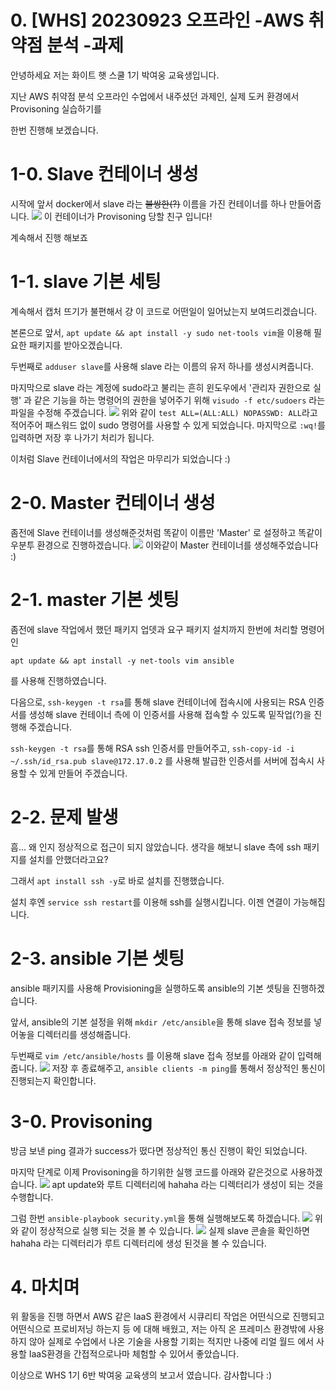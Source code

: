 # 0. \[WHS\] 20230923 오프라인 -AWS 취약점 분석 -과제
안녕하세요 저는 화이트 햇 스쿨 1기 박여웅 교육생입니다.

지난 AWS 취약점 분석 오프라인 수업에서 내주셨던 과제인, 실제 도커 환경에서 Provisoning 실습하기를

한번 진행해 보겠습니다.

# 1-0. Slave 컨테이너 생성
시작에 앞서 docker에서 slave 라는 ~~불쌍한(?)~~ 이름을 가진 컨테이너를 하나 만들어줍니다.
![](/src/Pasted_image_20231001083804.png)
이 컨테이너가 Provisoning 당할 친구 입니다!

계속해서 진행 해보죠

# 1-1. slave 기본 세팅
계속해서 캡처 뜨기가 불편해서 걍 이 코드로 어떤일이 일어났는지 보여드리겠습니다.

본론으로 앞서, `apt update && apt install -y sudo net-tools vim`을 이용해 필요한 패키지를 받아오겠습니다.

두번째로 `adduser slave`를 사용해 slave 라는 이름의 유저 하나를 생성시켜줍니다.

마지막으로 slave 라는 계정에 sudo라고 불리는 흔히 윈도우에서 '관리자 권한으로 실행' 과 같은 기능을 하는 명령어의 권한을 넣어주기 위해 `visudo -f etc/sudoers` 라는 파일을 수정해 주겠습니다.
![](/src/Pasted_image_20231001085507.png)
위와 같이 `test ALL=(ALL:ALL) NOPASSWD: ALL`라고 적어주어 패스워드 없이 sudo 명령어를 사용할 수 있게 되었습니다. 마지막으로 `:wq!`를 입력하면 저장 후 나가기 처리가 됩니다.

이처럼 Slave 컨테이너에서의 작업은 마무리가 되었습니다 :)

# 2-0. Master 컨테이너 생성
좀전에 Slave 컨테이너를 생성해준것처럼 똑같이 이름만 'Master' 로 설정하고 똑같이 우분투 환경으로 진행하겠습니다.
![](/src/Pasted_image_20231001090126.png)
이와같이 Master 컨테이너를 생성해주었습니다 :)

# 2-1. master 기본 셋팅
좀전에 slave 작업에서 했던 패키지 업뎃과 요구 패키지 설치까지 한번에 처리할 명령어인

`apt update && apt install -y net-tools vim ansible`

를 사용해 진행하였습니다.

다음으로, `ssh-keygen -t rsa`를 통해 slave 컨테이너에 접속시에 사용되는 RSA 인증서를 생성해 slave 컨테이너 측에 이 인증서를 사용해 접속할 수 있도록 밑작업(?)을 진행해 주겠습니다.

`ssh-keygen -t rsa`를 통해 RSA ssh 인증서를 만들어주고, `ssh-copy-id -i ~/.ssh/id_rsa.pub slave@172.17.0.2` 를 사용해 발급한 인증서를 서버에 접속시 사용할 수 있게 만들어 주겠습니다.

# 2-2. 문제 발생
흠... 왜 인지 정상적으로 접근이 되지 않았습니다. 생각을 해보니 slave 측에 ssh 패키지를 설치를 안했더라고요? 

그래서 `apt install ssh -y`로 바로 설치를 진행했습니다.

설치 후엔 `service ssh restart`를 이용해 ssh를 실행시킵니다. 이젠 연결이 가능해집니다.

# 2-3. ansible 기본 셋팅
ansible 패키지를 사용해 Provisioning을 실행하도록 ansible의 기본 셋팅을 진행하겠습니다.

앞서, ansible의 기본 설정을 위해 `mkdir /etc/ansible`을 통해 slave 접속 정보를 넣어놓을 디렉터리를 생성해줍니다.

두번째로 `vim /etc/ansible/hosts` 를 이용해 slave 접속 정보를 아래와 같이 입력해줍니다.
![](/src/Pasted_image_20231001104434.png)
저장 후 종료해주고, `ansible clients -m ping`를 통해서 정상적인 통신이 진행되는지 확인합니다.

# 3-0. Provisoning
방금 보낸 ping 결과가 success가 떴다면 정상적인 통신 진행이 확인 되었습니다.

마지막 단계로 이제 Provisoning을 하기위한 실행 코드를 아래와 같은것으로 사용하겠습니다.
![](/src/Pasted_image_20231001105444.png)
apt update와 루트 디렉터리에 hahaha 라는 디렉터리가 생성이 되는 것을 수행합니다.

그럼 한번 `ansible-playbook security.yml`을 통해 실행해보도록 하겠습니다.
![](/src/Pasted_image_20231001120517.png)
위와 같이 정상적으로 실행 되는 것을 볼 수 있습니다.
![](/src/Pasted_image_20231001120853.png)
실제 slave 콘솔을 확인하면 hahaha 라는 디렉터리가 루트 디렉터리에 생성 된것을 볼 수 있습니다.

# 4. 마치며
위 활동을 진행 하면서 AWS 같은 IaaS 환경에서 시큐리티 작업은 어떤식으로 진행되고 어떤식으로 프로비저닝 하는지 등 에 대해 배웠고, 저는 아직 온 프레미스 환경밖에 사용하지 않아 실제로 수업에서 나온 기술을 사용할 기회는 적지만 나중에 리얼 월드 에서 사용할 IaaS환경을 간접적으로나마 체험할 수 있어서 좋았습니다.

이상으로 WHS 1기 6반 박여웅 교육생의 보고서 였습니다. 감사합니다 :)